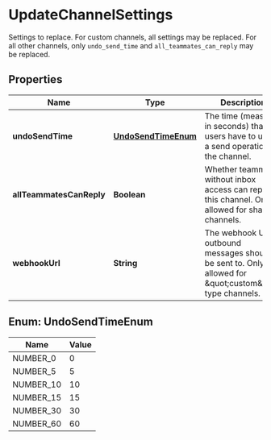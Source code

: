 

# UpdateChannelSettings

Settings to replace. For custom channels, all settings may be replaced. For all other channels, only `undo_send_time` and `all_teammates_can_reply` may be replaced. 

## Properties

| Name | Type | Description | Notes |
|------------ | ------------- | ------------- | -------------|
|**undoSendTime** | [**UndoSendTimeEnum**](#UndoSendTimeEnum) | The time (measured in seconds) that users have to undo a send operation in the channel. |  [optional] |
|**allTeammatesCanReply** | **Boolean** | Whether teammates without inbox access can reply on this channel. Only allowed for shared channels. |  [optional] |
|**webhookUrl** | **String** | The webhook URL outbound messages should be sent to. Only allowed for \&quot;custom\&quot; type channels. |  [optional] |



## Enum: UndoSendTimeEnum

| Name | Value |
|---- | -----|
| NUMBER_0 | 0 |
| NUMBER_5 | 5 |
| NUMBER_10 | 10 |
| NUMBER_15 | 15 |
| NUMBER_30 | 30 |
| NUMBER_60 | 60 |



